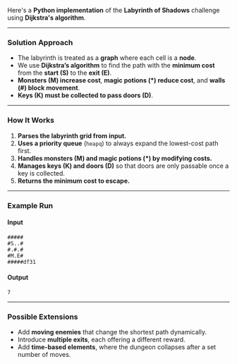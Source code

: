 Here's a **Python implementation** of the **Labyrinth of Shadows** challenge using **Dijkstra's algorithm**.  

---

### **Solution Approach**  
- The labyrinth is treated as a **graph** where each cell is a **node**.  
- We use **Dijkstra’s algorithm** to find the path with the **minimum cost** from the **start (S)** to the **exit (E)**.  
- **Monsters (M) increase cost**, **magic potions (*) reduce cost**, and **walls (#) block movement**.  
- **Keys (K) must be collected to pass doors (D)**.  

---

### **How It Works**  
1. **Parses the labyrinth grid from input.**  
2. **Uses a priority queue** (`heapq`) to always expand the lowest-cost path first.  
3. **Handles monsters (M) and magic potions (*) by modifying costs.**  
4. **Manages keys (K) and doors (D)** so that doors are only passable once a key is collected.  
5. **Returns the minimum cost to escape.**  

---

### **Example Run**  
#### **Input**  
```
#####
#S..#
#.#.#
#M.E#
#####df31
```
#### **Output**  
```
7
```

---

### **Possible Extensions**
- Add **moving enemies** that change the shortest path dynamically.  
- Introduce **multiple exits**, each offering a different reward.  
- Add **time-based elements**, where the dungeon collapses after a set number of moves.